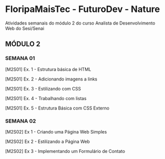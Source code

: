 # FloripaMaisTec - FuturoDev - Nature

Atividades semanais do módulo 2 do curso Analista de Desenvolvimento Web do Sesi/Senai

## MÓDULO 2 

### SEMANA 01
[M2S01] Ex. 1 - Estrutura básica de HTML

[M2S01] Ex. 2 - Adicionando imagens a links

[M2S01] Ex. 3 - Estilizando com CSS

[M2S01] Ex. 4 - Trabalhando com listas

[M2S01] Ex. 5 - Estrutura Básica com CSS Externo

### SEMANA 02
[M2S02] Ex 1 - Criando uma Página Web Simples

[M2S02] Ex 2 - Estilizando a Página Web

[M2S02] Ex 3 - Implementando um Formulário de Contato
